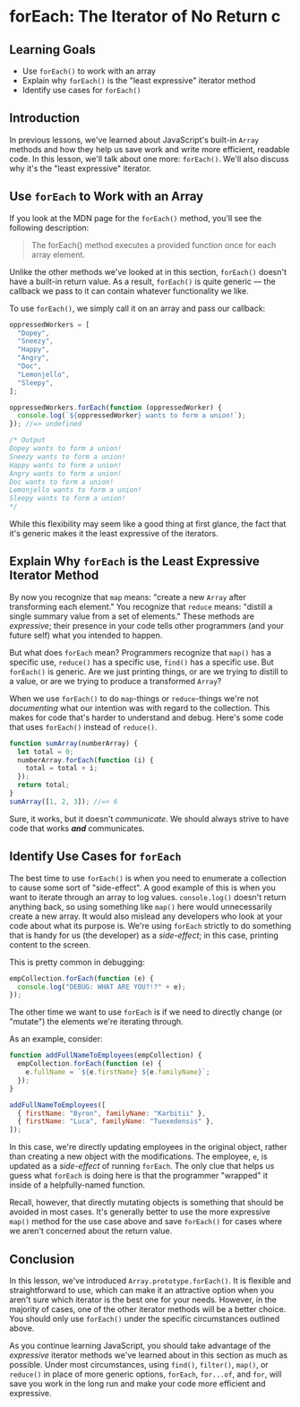 # forEach: The Iterator of No Return c

## Learning Goals

- Use `forEach()` to work with an array
- Explain why `forEach()` is the "least expressive" iterator method
- Identify use cases for `forEach()`

## Introduction

In previous lessons, we've learned about JavaScript's built-in `Array` methods
and how they help us save work and write more efficient, readable code. In this
lesson, we'll talk about one more: `forEach()`. We'll also discuss why it's the
"least expressive" iterator.

## Use `forEach` to Work with an Array

If you look at the MDN page for the `forEach()` method, you'll see the following
description:

> The forEach() method executes a provided function once for each array element.

Unlike the other methods we've looked at in this section, `forEach()` doesn't
have a built-in return value. As a result, `forEach()` is quite generic — the
callback we pass to it can contain whatever functionality we like.

To use `forEach()`, we simply call it on an array and pass our callback:

```js
oppressedWorkers = [
  "Dopey",
  "Sneezy",
  "Happy",
  "Angry",
  "Doc",
  "Lemonjello",
  "Sleepy",
];

oppressedWorkers.forEach(function (oppressedWorker) {
  console.log(`${oppressedWorker} wants to form a union!`);
}); //=> undefined

/* Output
Dopey wants to form a union!
Sneezy wants to form a union!
Happy wants to form a union!
Angry wants to form a union!
Doc wants to form a union!
Lemonjello wants to form a union!
Sleepy wants to form a union!
*/
```

While this flexibility may seem like a good thing at first glance, the fact that
it's generic makes it the least expressive of the iterators.

## Explain Why `forEach` is the Least Expressive Iterator Method

By now you recognize that `map` means: "create a new `Array` after transforming
each element." You recognize that `reduce` means: "distill a single summary
value from a set of elements." These methods are _expressive_; their presence in
your code tells other programmers (and your future self) what you intended to
happen.

But what does `forEach` mean? Programmers recognize that `map()` has a specific
use, `reduce()` has a specific use, `find()` has a specific use. But `forEach()`
is generic. Are we just printing things, or are we trying to distill to a value,
or are we trying to produce a transformed `Array`?

When we use `forEach()` to do `map`-things or `reduce`-things we're not
_documenting_ what our intention was with regard to the collection. This makes
for code that's harder to understand and debug. Here's some code that uses
`forEach()` instead of `reduce()`.

```js
function sumArray(numberArray) {
  let total = 0;
  numberArray.forEach(function (i) {
    total = total + i;
  });
  return total;
}
sumArray([1, 2, 3]); //=> 6
```

Sure, it works, but it doesn't _communicate_. We should always strive to have
code that works **_and_** communicates.

## Identify Use Cases for `forEach`

The best time to use `forEach()` is when you need to enumerate a collection to
cause some sort of "side-effect". A good example of this is when you want to
iterate through an array to log values. `console.log()` doesn't return anything
back, so using something like `map()` here would unnecessarily create a new
array. It would also mislead any developers who look at your code about what its
purpose is. We're using `forEach` strictly to do something that is handy for us
(the developer) as a _side-effect_; in this case, printing content to the
screen.

This is pretty common in debugging:

```js
empCollection.forEach(function (e) {
  console.log("DEBUG: WHAT ARE YOU?!?" + e);
});
```

The other time we want to use `forEach` is if we need to directly change (or
"mutate") the elements we're iterating through.

As an example, consider:

```js
function addFullNameToEmployees(empCollection) {
  empCollection.forEach(function (e) {
    e.fullName = `${e.firstName} ${e.familyName}`;
  });
}

addFullNameToEmployees([
  { firstName: "Byron", familyName: "Karbitii" },
  { firstName: "Luca", familyName: "Tuexedensis" },
]);
```

In this case, we're directly updating employees in the original object, rather
than creating a new object with the modifications. The employee, `e`, is updated
as a _side-effect_ of running `forEach`. The only clue that helps us guess what
`forEach` is doing here is that the programmer "wrapped" it inside of a
helpfully-named function.

Recall, however, that directly mutating objects is something that should be
avoided in most cases. It's generally better to use the more expressive `map()`
method for the use case above and save `forEach()` for cases where we aren't
concerned about the return value.

## Conclusion

In this lesson, we've introduced `Array.prototype.forEach()`. It is flexible and
straightforward to use, which can make it an attractive option when you aren't
sure which iterator is the best one for your needs. However, in the majority of
cases, one of the other iterator methods will be a better choice. You should
only use `forEach()` under the specific circumstances outlined above.

As you continue learning JavaScript, you should take advantage of the
_expressive_ iterator methods we've learned about in this section as much as
possible. Under most circumstances, using `find()`, `filter()`, `map()`, or
`reduce()` in place of more generic options, `forEach`, `for...of`, and `for`,
will save you work in the long run and make your code more efficient and
expressive.
